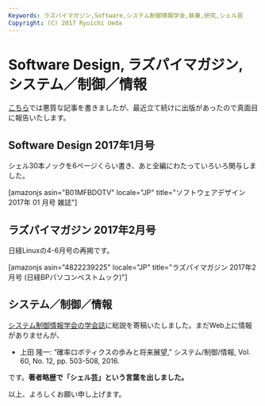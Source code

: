 ```yaml
---
Keywords: ラズパイマガジン,Software,システム制御情報学会,執筆,研究,シェル芸
Copyright: (C) 2017 Ryuichi Ueda
---
```


# Software Design, ラズパイマガジン, システム／制御／情報
<a href="https://blog.ueda.asia/?p=8862">こちら</a>では悪質な記事を書きましたが、最近立て続けに出版があったので真面目に報告いたします。

<h2>Software Design 2017年1月号</h2>

シェル30本ノックを6ページくらい書き、あと全編にわたっていろいろ関与しました。

[amazonjs asin="B01MFBDOTV" locale="JP" title="ソフトウェアデザイン 2017年 01 月号 雑誌"]

<h2>ラズパイマガジン 2017年2月号</h2>

日経Linuxの4-6月号の再掲です。

[amazonjs asin="4822239225" locale="JP" title="ラズパイマガジン 2017年2月号 (日経BPパソコンベストムック)"]

<h2>システム／制御／情報</h2>

<a href="https://www.iscie.or.jp/pub/journal">システム制御情報学会の学会誌</a>に総説を寄稿いたしました。まだWeb上に情報がありませんが、
<ul>
	<li>上田 隆一:
“確率ロボティクスの歩みと将来展望,”
システム/制御/情報, Vol. 60, No. 12, pp. 503-508, 2016.</li>
</ul>
です。<strong>著者略歴で「シェル芸」という言葉を出しました。</strong>



以上、よろしくお願い申し上げます。
